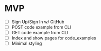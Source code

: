 # MVP

* [ ] Sign Up/Sign In w/ GitHub
* [ ] POST code example from CLI
* [ ] GET code example from CLI
* [ ] Index and show pages for code_examples
* [ ] Minimal styling
